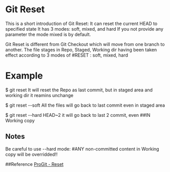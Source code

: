 # Git Reset

This is a short introduction of Git Reset:
It can reset the current HEAD to specified state
It has 3 modes: soft, mixed, and hard
If you not provide any parameter the mode mixed is by default.

Git Reset is different from Git Checkout which will move from one branch to another.
The file stages in Repo, Staged, Working dir having been taken effect 
according to 3 modes of #RESET : soft, mixed, hard

# Example
$ git reset <file>
It will reset the Repo as last commit, but in staged area and working dir it reamins unchange

$ git reset --soft 
All the files will go back to last commit even in staged area

$ git reset --hard HEAD~2
it will go back to last 2 commit, even ##IN Working copy

## Notes
Be careful to use --hard mode: 
#ANY non-committed content in Working copy will be overridded!!

##Reference
[ProGit - Reset](http://git-scm.com/2011/07/11/reset.html)